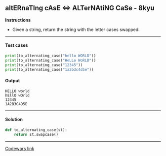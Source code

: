 ## altERnaTIng cAsE <=> ALTerNAtiNG CaSe - 8kyu

**Instructions**

- Given a string, return the string with the letter cases swapped.

---

#### Test cases

```python
print(to_alternating_case("hello WORLD"))
print(to_alternating_case("HeLLo WoRLD"))
print(to_alternating_case("12345"))
print(to_alternating_case("1a2b3c4d5e"))
```

#### Output 

```
HELLO world
hEllO wOrld
12345
1A2B3C4D5E
```

---

#### Solution

```python
def to_alternating_case(st):
    return st.swapcase()
```

---

[Codewars link](https://www.codewars.com/kata/56efc695740d30f963000557)

